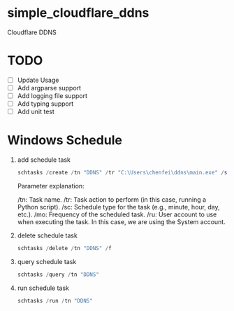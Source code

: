 # simple_cloudflare_ddns
Cloudflare DDNS

# TODO
- [ ] Update Usage
- [ ] Add argparse support
- [ ] Add logging file support
- [ ] Add typing support
- [ ] Add unit test

# Windows Schedule
1. add schedule task
    ```powershell
    schtasks /create /tn "DDNS" /tr "C:\Users\chenfei\ddns\main.exe" /sc minute /mo 1 /ru System
    ```
    Parameter explanation:

    /tn: Task name.
    /tr: Task action to perform (in this case, running a Python script).
    /sc: Schedule type for the task (e.g., minute, hour, day, etc.).
    /mo: Frequency of the scheduled task.
    /ru: User account to use when executing the task. In this case, we are using the System account.

2. delete schedule task
    ```powershell
    schtasks /delete /tn "DDNS" /f
    ```
3. query schedule task
    ```powershell
    schtasks /query /tn "DDNS"
    ```
4. run schedule task
    ```powershell
    schtasks /run /tn "DDNS"
    ```
